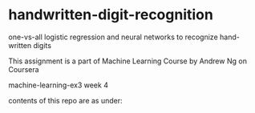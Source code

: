 # handwritten-digit-recognition
 one-vs-all logistic regression and neural networks to recognize hand-written digits
 
 This assignment is a part of Machine Learning Course by Andrew Ng on Coursera
 
 machine-learning-ex3 week 4
 
 contents of this repo are as under:
 
 
